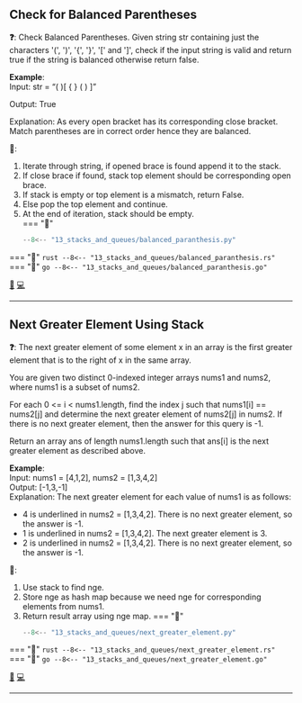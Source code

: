 ## Check for Balanced Parentheses

**❓**: Check Balanced Parentheses. Given string str containing just the characters '(', ')', '{', '}', '[' and ']', check if the input string is valid and return true if the string is balanced otherwise return false.   

**Example**:  
Input: str = “( )[ { } ( ) ]”

Output: True

Explanation: As every open bracket has its corresponding 
close bracket. Match parentheses are in correct order 
hence they are balanced.

**🧠**:  
1. Iterate through string, if opened brace is found append it to the stack.  
2. If close brace if found, stack top element should be corresponding open brace.  
3. If stack is empty or top element is a mismatch, return False.  
4. Else pop the top element and continue.  
5. At the end of iteration, stack should be empty.  
=== "🐍"
    ```py
    --8<-- "13_stacks_and_queues/balanced_paranthesis.py"
    ```
=== "🦀"
    ```rust
    --8<-- "13_stacks_and_queues/balanced_paranthesis.rs"
    ```
=== "🐋"
    ```go
    --8<-- "13_stacks_and_queues/balanced_paranthesis.go"
    ```

[📘](https://takeuforward.org/data-structure/check-for-balanced-parentheses/) [💻](https://leetcode.com/problems/valid-parentheses/)<br>

---

## Next Greater Element Using Stack

**❓**: The next greater element of some element x in an array is the first greater element that is to the right of x in the same array.

You are given two distinct 0-indexed integer arrays nums1 and nums2, where nums1 is a subset of nums2.

For each 0 <= i < nums1.length, find the index j such that nums1[i] == nums2[j] and determine the next greater element of nums2[j] in nums2. If there is no next greater element, then the answer for this query is -1.

Return an array ans of length nums1.length such that ans[i] is the next greater element as described above.

**Example**:  
Input: nums1 = [4,1,2], nums2 = [1,3,4,2]  
Output: [-1,3,-1]  
Explanation: The next greater element for each value of nums1 is as follows:  
- 4 is underlined in nums2 = [1,3,4,2]. There is no next greater element, so the answer is -1.  
- 1 is underlined in nums2 = [1,3,4,2]. The next greater element is 3.  
- 2 is underlined in nums2 = [1,3,4,2]. There is no next greater element, so the answer is -1.  

**🧠**:  
1. Use stack to find nge.  
2. Store nge as hash map because we need nge for corresponding elements from nums1.  
3. Return result array using nge map.
=== "🐍"
    ```py
    --8<-- "13_stacks_and_queues/next_greater_element.py"
    ```
=== "🦀"
    ```rust
    --8<-- "13_stacks_and_queues/next_greater_element.rs"
    ```
=== "🐋"
    ```go
    --8<-- "13_stacks_and_queues/next_greater_element.go"
    ```

[📘](https://takeuforward.org/data-structure/next-greater-element-using-stack/) [💻](https://leetcode.com/problems/next-greater-element-i/)<br>

---